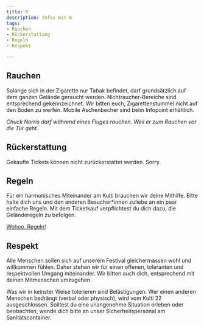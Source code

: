 ```yaml
---
title: R
description: Infos mit R
tags:
- Rauchen
- Rückerstattung
- Regeln
- Respekt

---
```

## Rauchen

Solange sich in der Zigarette nur Tabak befindet, darf grundsätzlich auf dem ganzen Gelände geraucht werden. Nichtraucher-Bereiche sind entsprechend gekennzeichnet. Wir bitten euch, Zigarettenstummel nicht auf den Boden zu werfen. Mobile Aschenbecher sind beim Infopoint erhältlich.

_Chuck Norris darf während eines Fluges rauchen.
Weil er zum Rauchen vor die Tür geht._

## Rückerstattung

Gekaufte Tickets können nicht zurückerstattet werden. Sorry.

## Regeln

Für ein harmonisches Miteinander am Kulti brauchen wir deine Mithilfe. Bitte halte dich uns und den anderen Besucher*innen zuliebe an ein paar einfache Regeln. Mit dem Ticketkauf verpflichtest du dich dazu, die Geländeregeln zu befolgen.

[Wohoo, Regeln!]()

## Respekt

Alle Menschen sollen sich auf unserem Festival gleichermassen wohl und willkommen fühlen. Daher stehen wir für einen offenen, toleranten und respektvollen Umgang miteinander. Wir bitten auch dich, entsprechend mit deinen Mitmenschen umzugehen.

Was wir in keinster Weise tolerieren sind Belästigungen. Wer einen anderen Menschen bedrängt (verbal oder physisch), wird vom Kulti 22 ausgeschlossen. Solltest du eine unangenehme Situation erleben oder beobachten, wende dich bitte an unser Sicherheitspersonal am Sanitätscontainer.